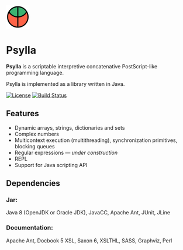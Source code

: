 ![Psylla logo](src/logo/psylla-64.png)

# Psylla

**Psylla** is a scriptable interpretive concatenative PostScript-like programming language.

Psylla is implemented as a library written in Java.

[![License](https://img.shields.io/badge/license-zlib%2Fpng-blue.svg)](http://opensource.org/licenses/Zlib)
[![Build Status](https://secure.travis-ci.org/urbic/psylla.png)](http://travis-ci.org/urbic/psylla)

## Features

* Dynamic arrays, strings, dictionaries and sets
* Complex numbers
* Multicontext execution (multithreading), synchronization primitives, blocking queues
* Regular expressions _— under construction_
* REPL
* Support for Java scripting API

## Dependencies

### Jar:

Java 8 (OpenJDK or Oracle JDK), JavaCC, Apache Ant, JUnit, JLine

### Documentation:

Apache Ant, Docbook 5 XSL, Saxon 6, XSLTHL, SASS, Graphviz, Perl
